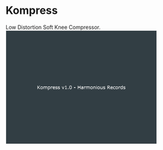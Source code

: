 # Kompress<br>
Low Distortion Soft Knee Compressor.
<br><img src="https://github.com/Kirby01/Kompressor-VST3-Juce/blob/main/Kompress.png">



